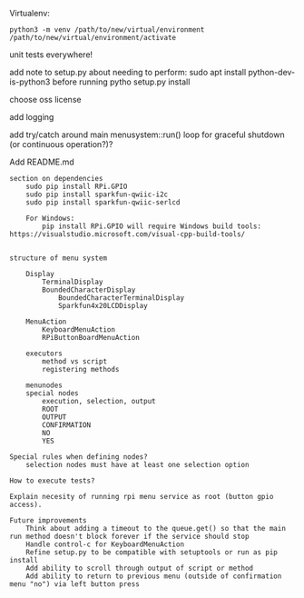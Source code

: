 
Virtualenv:

    python3 -m venv /path/to/new/virtual/environment
    /path/to/new/virtual/environment/activate

unit tests everywhere!

add note to setup.py about needing to perform: sudo apt install python-dev-is-python3 before running pytho setup.py install

choose oss license

add logging

add try/catch around main menusystem::run() loop for graceful shutdown (or continuous operation?)?

Add README.md

    section on dependencies
        sudo pip install RPi.GPIO
        sudo pip install sparkfun-qwiic-i2c
        sudo pip install sparkfun-qwiic-serlcd
    
        For Windows:
            pip install RPi.GPIO will require Windows build tools: https://visualstudio.microsoft.com/visual-cpp-build-tools/
            

    structure of menu system

        Display
            TerminalDisplay
            BoundedCharacterDisplay
                BoundedCharacterTerminalDisplay
                Sparkfun4x20LCDDisplay

        MenuAction
            KeyboardMenuAction
            RPiButtonBoardMenuAction

        executors
            method vs script
            registering methods

        menunodes
        special nodes
            execution, selection, output
            ROOT
            OUTPUT
            CONFIRMATION
            NO
            YES

    Special rules when defining nodes?
        selection nodes must have at least one selection option

    How to execute tests?

    Explain necesity of running rpi menu service as root (button gpio access).

    Future improvements
        Think about adding a timeout to the queue.get() so that the main run method doesn't block forever if the service should stop
        Handle control-c for KeyboardMenuAction
        Refine setup.py to be compatible with setuptools or run as pip install
        Add ability to scroll through output of script or method
        Add ability to return to previous menu (outside of confirmation menu "no") via left button press


